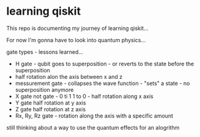 # learning qiskit 

This repo is documenting my journey of learning qiskit...

For now I'm gonna have to look into quantum physics...

gate types - lessons learned... 
- H gate - qubit goes to superposition - or reverts to the state before the superposition
- half rotation alon the axis between x and z
- messurement gate - collapses the wave function - "sets" a state - no superposition anymore
- X gate not gate - 0 ti 1 1 to 0 - half rotation along x axis 
- Y gate half rotation at y axis
- Z gate half rotation at z axis
- Rx, Ry, Rz gate - rotation along the axis with a specific amount


still thinking about a way to use the quantum effects for an alogrithm 
